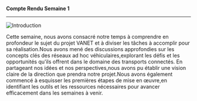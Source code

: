 **Compte Rendu Semaine 1**



---

![Introduction](https://github.com/are-dynamic-2024-g3/chwaker/blob/main/Protocoles%20de%20communication%20pour%20r%C3%A9seaux%20v%C3%A9hiculaires%20ad%20hoc(1).gif)

  Cette semaine, nous avons consacré notre temps à comprendre en profondeur le sujet du projet VANET et à diviser les tâches à accomplir pour sa réalisation.Nous avons mené des discussions approfondies sur les concepts clés des réseaux ad hoc véhiculaires,explorant les défis et les opportunités qu'ils offrent dans le domaine des transports connectés. En partageant nos idées et nos perspectives,nous avons pu établir une vision claire de la direction que prendra notre projet.Nous avons également commencé à esquisser les premières étapes de mise en œuvre,en identifiant les outils et les ressources nécessaires pour avancer efficacement dans les semaines à venir.
